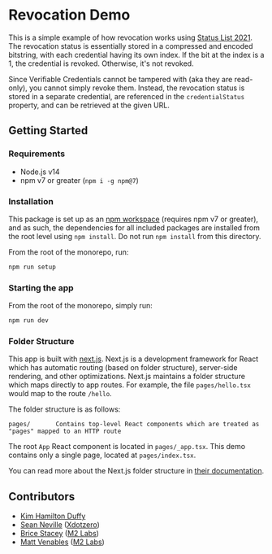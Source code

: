 # Revocation Demo

This is a simple example of how revocation works using [Status List 2021](https://w3c-ccg.github.io/vc-status-list-2021/). The revocation status is essentially stored in a compressed and encoded bitstring, with each credential having its own index. If the bit at the index is a 1, the credential is revoked. Otherwise, it's not revoked.

Since Verifiable Credentials cannot be tampered with (aka they are read-only), you cannot simply revoke them. Instead, the revocation status is stored in a separate credential, are referenced in the `credentialStatus` property, and can be retrieved at the given URL.

## Getting Started

### Requirements

- Node.js v14
- npm v7 or greater (`npm i -g npm@7`)

### Installation

This package is set up as an [npm workspace](https://docs.npmjs.com/cli/v7/using-npm/workspaces) (requires npm v7 or greater), and as such, the dependencies for all included packages are installed from the root level using `npm install`. Do not run `npm install` from this directory.

From the root of the monorepo, run:

```sh
npm run setup
```

### Starting the app

From the root of the monorepo, simply run:

```sh
npm run dev
```

### Folder Structure

This app is built with [next.js](https://nextjs.org/). Next.js is a development framework for React which has automatic routing (based on folder structure), server-side rendering, and other optimizations. Next.js maintains a folder structure which maps directly to app routes. For example, the file `pages/hello.tsx` would map to the route `/hello`.

The folder structure is as follows:

```
pages/       Contains top-level React components which are treated as "pages" mapped to an HTTP route
```

The root `App` React component is located in `pages/_app.tsx`. This demo contains only a single page, located at `pages/index.tsx`.

You can read more about the Next.js folder structure in [their documentation](https://nextjs.org/docs/basic-features/pages).

## Contributors

- [Kim Hamilton Duffy](https://github.com/kimdhamilton) 
- [Sean Neville](https://github.com/psnevio) ([Xdotzero](http://xdotzero.com))
- [Brice Stacey](https://github.com/bricestacey) ([M2 Labs](https://m2.xyz))
- [Matt Venables](https://github.com/venables) ([M2 Labs](https://m2.xyz))
